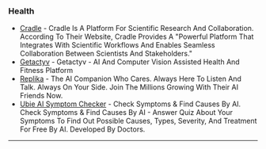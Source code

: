 ### Health

* [Cradle](https://cradle.bio/) - Cradle Is A Platform For Scientific Research And Collaboration. According To Their Website, Cradle Provides A "Powerful Platform That Integrates With Scientific Workflows And Enables Seamless Collaboration Between Scientists And Stakeholders."
* [Getactyv](http://getactyv.com) - Getactyv - AI And Computer Vision Assisted Health And Fitness Platform
* [Replika](http://replika.com) - The AI Companion Who Cares. Always Here To Listen And Talk. Always On Your Side. Join The Millions Growing With Their AI Friends Now.
* [Ubie AI Symptom Checker](http://ubiehealth.com) - Check Symptoms & Find Causes By AI. Check Symptoms & Find Causes By AI - Answer Quiz About Your Symptoms To Find Out Possible Causes, Types, Severity, And Treatment For Free By AI. Developed By Doctors.

***